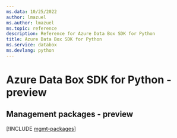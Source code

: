 ```yaml
---
ms.data: 10/25/2022
author: lmazuel
ms.author: lmazuel
ms.topic: reference
description: Reference for Azure Data Box SDK for Python
title: Azure Data Box SDK for Python
ms.service: databox
ms.devlang: python
---
```

# Azure Data Box SDK for Python - preview

## Management packages - preview
[!INCLUDE [mgmt-packages](data-box-mgmt-index.md)]